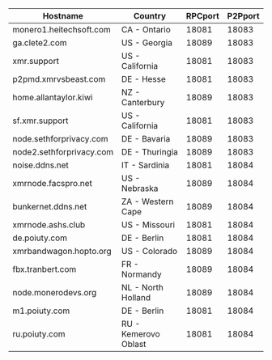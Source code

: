 Hostname | Country | RPCport | P2Pport
--- | --- | --- | ---
monero1.heitechsoft.com | CA - Ontario | 18081 | 18083
ga.clete2.com | US - Georgia | 18089 | 18083
xmr.support | US - California | 18081 | 18083
p2pmd.xmrvsbeast.com | DE - Hesse | 18081 | 18083
home.allantaylor.kiwi | NZ - Canterbury | 18089 | 18083
sf.xmr.support | US - California | 18081 | 18083
node.sethforprivacy.com | DE - Bavaria | 18089 | 18083
node2.sethforprivacy.com | DE - Thuringia | 18089 | 18083
noise.ddns.net | IT - Sardinia | 18081 | 18084
xmrnode.facspro.net | US - Nebraska | 18089 | 18084
bunkernet.ddns.net | ZA - Western Cape | 18089 | 18084
xmrnode.ashs.club | US - Missouri | 18081 | 18084
de.poiuty.com | DE - Berlin | 18081 | 18084
xmrbandwagon.hopto.org | US - Colorado | 18089 | 18084
fbx.tranbert.com | FR - Normandy | 18089 | 18084
node.monerodevs.org | NL - North Holland | 18089 | 18084
m1.poiuty.com | DE - Berlin | 18081 | 18084
ru.poiuty.com | RU - Kemerovo Oblast | 18081 | 18084
